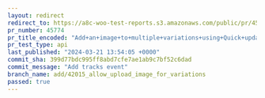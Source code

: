 ```yaml
---
layout: redirect
redirect_to: https://a8c-woo-test-reports.s3.amazonaws.com/public/pr/45774/api/index.html
pr_number: 45774
pr_title_encoded: "Add+an+image+to+multiple+variations+using+Quick+updates"
pr_test_type: api
last_published: "2024-03-21 13:54:05 +0000"
commit_sha: 399d77bdc995ff8abd7cfe7ae1ab9c7bf52c6dad
commit_message: "Add tracks event"
branch_name: add/42015_allow_upload_image_for_variations
passed: true
---
```

